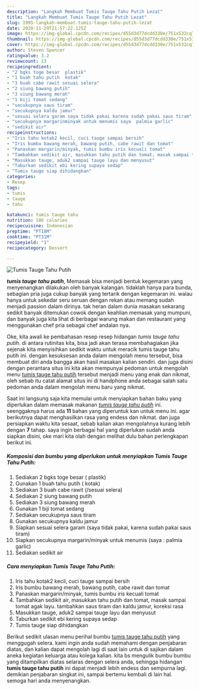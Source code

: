 ```yaml
---
description: "Langkah Membuat Tumis Tauge Tahu Putih Lezat"
title: "Langkah Membuat Tumis Tauge Tahu Putih Lezat"
slug: 1995-langkah-membuat-tumis-tauge-tahu-putih-lezat
date: 2020-11-29T21:57:22.125Z
image: https://img-global.cpcdn.com/recipes/d55d3d77dcdd330e/751x532cq70/tumis-tauge-tahu-putih-foto-resep-utama.jpg
thumbnail: https://img-global.cpcdn.com/recipes/d55d3d77dcdd330e/751x532cq70/tumis-tauge-tahu-putih-foto-resep-utama.jpg
cover: https://img-global.cpcdn.com/recipes/d55d3d77dcdd330e/751x532cq70/tumis-tauge-tahu-putih-foto-resep-utama.jpg
author: Steven Spencer
ratingvalue: 3.2
reviewcount: 13
recipeingredient:
- "2 bgks toge besar  plastik"
- "1 buah tahu putih  kotak"
- "3 buah cabe rawit sesuai selera"
- "2 siung bawang putih"
- "3 siung bawang merah"
- "1 biji tomat sedang"
- "secukupnya saus tiram"
- "secukupnya kaldu jamur"
- "sesuai selera garam saya tidak pakai karena sudah pakai saus tiram"
- "secukupnya margarinminyak untuk menumis saya  palmia garlic"
- "sedikit air"
recipeinstructions:
- "Iris tahu kotak2 kecil, cuci tauge sampai bersih"
- "Iris bumbu bawang merah, bawang putih, cabe rawit dan tomat"
- "Panaskan margarin/minyak, tumis bumbu iris kecuali tomat"
- "Tambahkan sedikit air, masukkan tahu putih dan tomat, masak sampai tomat agak layu. tambahkan saus tiram dan kaldu jamur, koreksi rasa"
- "Masukkan tauge, aduk2 sampai tauge layu dan menyusut"
- "Taburkan sedikit ebi kering supaya sedap"
- "Tumis tauge siap dihidangkan"
categories:
- Resep
tags:
- tumis
- tauge
- tahu

katakunci: tumis tauge tahu 
nutrition: 186 calories
recipecuisine: Indonesian
preptime: "PT18M"
cooktime: "PT31M"
recipeyield: "1"
recipecategory: Dessert

---
```



![Tumis Tauge Tahu Putih](https://img-global.cpcdn.com/recipes/d55d3d77dcdd330e/751x532cq70/tumis-tauge-tahu-putih-foto-resep-utama.jpg)

<b><i>tumis tauge tahu putih</i></b>, Memasak bisa menjadi bentuk kegemaran yang menyenangkan dilakukan oleh banyak kalangan. tidaklah hanya para bunda, sebagian pria juga cukup banyak yang tertarik dengan kegemaran ini. walau hanya untuk sekedar seru seruan dengan rekan atau memang sudah menjadi passion dalam dirinya. tak heran dalam dunia masakan sekarang sedikit banyak ditemukan cowok dengan keahlian memasak yang mumpuni, dan banyak juga kita lihat di berbagai warung makan dan restaurant yang menggunakan chef pria sebagai chef andalan nya.



Oke, kita awali ke pembahasan resep resep hidangan <i>tumis tauge tahu putih</i>. di antara rutinitas kita, bisa jadi akan terasa membahagiakan jika sejenak kita menyisihkan sedikit waktu untuk meracik tumis tauge tahu putih ini. dengan kesuksesan anda dalam mengolah menu tersebut, bisa membuat diri anda bangga akan hasil masakan kalian sendiri. dan juga disini dengan perantara situs ini kita akan mempunyai pedoman untuk mengolah menu <u>tumis tauge tahu putih</u> tersebut menjadi menu yang enak dan nikmat, oleh sebab itu catat alamat situs ini di handphone anda sebagai salah satu pedoman anda dalam mengolah menu baru yang nikmat.


Saat ini langsung saja kita memulai untuk menyiapkan bahan baku yang diperlukan dalam memasak makanan <u><i>tumis tauge tahu putih</i></u> ini. seenggaknya harus ada <b>11</b> bahan yang diperuntuk kan untuk menu ini. agar berikutnya dapat menghasilkan rasa yang endess dan nikmat. dan juga persiapkan waktu kita sesaat, sebab kalian akan mengolahnya kurang lebih dengan <b>7</b> tahap. saya ingin berbagai hal yang diperlukan sudah anda siapkan disini, oke mari kita olah dengan melihat dulu bahan perlengkapan berikut ini.

<!--inarticleads1-->

##### Komposisi dan bumbu yang diperlukan untuk menyiapkan Tumis Tauge Tahu Putih:

1. Sediakan 2 bgks toge besar ( plastik)
1. Gunakan 1 buah tahu putih ( kotak)
1. Sediakan 3 buah cabe rawit (/sesuai selera)
1. Sediakan 2 siung bawang putih
1. Sediakan 3 siung bawang merah
1. Gunakan 1 biji tomat sedang
1. Sediakan secukupnya saus tiram
1. Gunakan secukupnya kaldu jamur
1. Siapkan sesuai selera garam (saya tidak pakai, karena sudah pakai saus tiram)
1. Siapkan secukupnya margarin/minyak untuk menumis (saya : palmia garlic)
1. Sediakan sedikit air




<!--inarticleads2-->

##### Cara menyiapkan Tumis Tauge Tahu Putih:

1. Iris tahu kotak2 kecil, cuci tauge sampai bersih
1. Iris bumbu bawang merah, bawang putih, cabe rawit dan tomat
1. Panaskan margarin/minyak, tumis bumbu iris kecuali tomat
1. Tambahkan sedikit air, masukkan tahu putih dan tomat, masak sampai tomat agak layu. tambahkan saus tiram dan kaldu jamur, koreksi rasa
1. Masukkan tauge, aduk2 sampai tauge layu dan menyusut
1. Taburkan sedikit ebi kering supaya sedap
1. Tumis tauge siap dihidangkan




Berikut sedikit ulasan menu perihal bumbu <u>tumis tauge tahu putih</u> yang menggugah selera. kami ingin anda sudah memahami dengan penjabaran diatas, dan kalian dapat mengolah lagi di saat lain untuk di sajikan dalam aneka kegiatan keluarga atau kolega kalian. kita bs mengulik bumbu bumbu yang ditampilkan diatas selaras dengan selera anda, sehingga hidangan <b>tumis tauge tahu putih</b> ini dapat menjadi lebih endess dan sempurna lagi. demikian penjabaran singkat ini, sampai bertemu kembali di lain hal. semoga hari anda menyenangkan.
